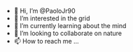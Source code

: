 - 👋 Hi, I’m @PaoloJr90
- 👀 I’m interested in the grid
- 🌱 I’m currently learning about the mind
- 💞️ I’m looking to collaborate on nature
- 📫 How to reach me ...

<!---
PaoloJr90/PaoloJr90 is a ✨ special ✨ repository because its `README.md` (this file) appears on your GitHub profile.
You can click the Preview link to take a look at your changes.
--->
